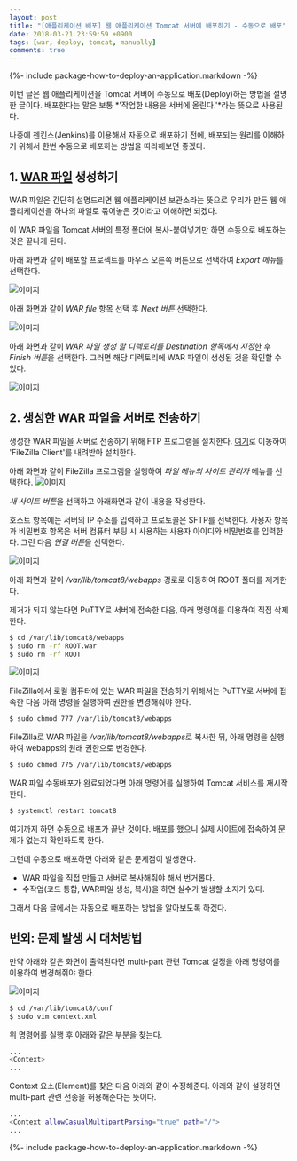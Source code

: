 ```yaml
---
layout: post
title: "[애플리케이션 배포] 웹 애플리케이션 Tomcat 서버에 배포하기 - 수동으로 배포"
date: 2018-03-21 23:59:59 +0900
tags: [war, deploy, tomcat, manually]
comments: true
---
```

{%- include package-how-to-deploy-an-application.markdown -%}

이번 글은 웹 애플리케이션을 Tomcat 서버에 수동으로 배포(Deploy)하는 방법을 설명한 글이다. 배포한다는 말은 보통 *'작업한 내용을 서버에 올린다.'*라는 뜻으로 사용된다.

나중에 젠킨스(Jenkins)를 이용해서 자동으로 배포하기 전에, 배포되는 원리를 이해하기 위해서 한번 수동으로 배포하는 방법을 따라해보면 좋겠다.

## 1. [WAR 파일](https://en.wikipedia.org/wiki/WAR_(file_format)) 생성하기
WAR 파일은 간단히 설명드리면 웹 애플리케이션 보관소라는 뜻으로 우리가 만든 웹 애플리케이션을 하나의 파일로 묶어놓은 것이라고 이해하면 되겠다.

이 WAR 파일을 Tomcat 서버의 특정 폴더에 복사-붙여넣기만 하면 수동으로 배포하는 것은 끝나게 된다.

아래 화면과 같이 배포할 프로젝트를 마우스 오른쪽 버튼으로 선택하여 *Export 메뉴*를 선택한다.

![이미지](/files/deploy-war-to-tomcat-manually-01.png)

아래 화면과 같이 *WAR file* 항목 선택 후 *Next 버튼* 선택한다.

![이미지](/files/deploy-war-to-tomcat-manually-02.png)

아래 화면과 같이 *WAR 파일 생성 할 디렉토리를 Destination 항목에서 지정*한 후 *Finish 버튼*을 선택한다.
그러면 해당 디렉토리에 WAR 파일이 생성된 것을 확인할 수 있다.

![이미지](/files/deploy-war-to-tomcat-manually-03.png)

## 2. 생성한 WAR 파일을 서버로 전송하기
생성한 WAR 파일을 서버로 전송하기 위해 FTP 프로그램을 설치한다. [여기](https://filezilla-project.org)로 이동하여 'FileZilla Client'를 내려받아 설치한다.

아래 화면과 같이 FileZilla 프로그램을 실행하여 *파일 메뉴의 사이트 관리자* 메뉴를 선택한다.
![이미지](/files/deploy-war-to-tomcat-manually-04.png)

*새 사이트 버튼*을 선택하고 아래화면과 같이 내용을 작성한다.

호스트 항목에는 서버의 IP 주소를 입력하고 프로토콜은 SFTP를 선택한다. 사용자 항목과 비밀번호 항목은 서버 컴퓨터 부팅 시 사용하는 사용자 아이디와 비밀번호를 입력한다. 그런 다음 *연결 버튼*을 선택한다.

![이미지](/files/deploy-war-to-tomcat-manually-05.png)

아래 화면과 같이 */var/lib/tomcat8/webapps* 경로로 이동하여 ROOT 폴더를 제거한다.

제거가 되지 않는다면 PuTTY로 서버에 접속한 다음, 아래 명령어를 이용하여 직접 삭제한다.
```sh
$ cd /var/lib/tomcat8/webapps
$ sudo rm -rf ROOT.war
$ sudo rm -rf ROOT
```

![이미지](/files/deploy-war-to-tomcat-manually-06.png)

FileZilla에서 로컬 컴퓨터에 있는 WAR 파일을 전송하기 위해서는 PuTTY로 서버에 접속한 다음 아래 명령을 실행하여 권한을 변경해줘야 한다.
```sh
$ sudo chmod 777 /var/lib/tomcat8/webapps
```

FileZilla로 WAR 파일을 */var/lib/tomcat8/webapps*로 복사한 뒤, 아래 명령을 실행하여 webapps의 원래 권한으로 변경한다.
```sh
$ sudo chmod 775 /var/lib/tomcat8/webapps
```

WAR 파일 수동배포가 완료되었다면 아래 명령어를 실행하여 Tomcat 서비스를 재시작한다.
```sh
$ systemctl restart tomcat8
```

여기까지 하면 수동으로 배포가 끝난 것이다. 배포를 했으니 실제 사이트에 접속하여 문제가 없는지 확인하도록 한다.

그런데 수동으로 배포하면 아래와 같은 문제점이 발생한다.
- WAR 파일을 직접 만들고 서버로 복사해줘야 해서 번거롭다.
- 수작업(코드 통합, WAR파일 생성, 복사)을 하면 실수가 발생할 소지가 있다.

그래서 다음 글에서는 자동으로 배포하는 방법을 알아보도록 하겠다.

## 번외: 문제 발생 시 대처방법
만약 아래와 같은 화면이 출력된다면 multi-part 관련 Tomcat 설정을 아래 명령어를 이용하여 변경해줘야 한다.

![이미지](/files/deploy-war-to-tomcat-manually-07.png)

```sh
$ cd /var/lib/tomcat8/conf
$ sudo vim context.xml
```

위 명령어를 실행 후 아래와 같은 부분을 찾는다.
```sh
...
<Context>
...
```

Context 요소(Element)를 찾은 다음 아래와 같이 수정해준다. 아래와 같이 설정하면 multi-part 관련 전송을 허용해준다는 뜻이다.
```sh
...
<Context allowCasualMultipartParsing="true" path="/">
...
```

{%- include package-how-to-deploy-an-application.markdown -%}
